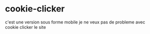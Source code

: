 # cookie-clicker
c'est une version sous forme mobile je ne veux pas de probleme avec cookie clicker le site
